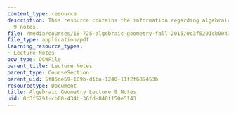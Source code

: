 ```yaml
---
content_type: resource
description: This resource contains the information regarding algebraic geometry lecture
  9 notes.
file: /media/courses/18-725-algebraic-geometry-fall-2015/0c3f5291cb00434b36fd840f150e5143_MIT18_725F15_lec09.pdf
file_type: application/pdf
learning_resource_types:
- Lecture Notes
ocw_type: OCWFile
parent_title: Lecture Notes
parent_type: CourseSection
parent_uid: 5f85de59-109b-d1ba-1240-11f2f689453b
resourcetype: Document
title: Algebraic Geometry Lecture 9 Notes
uid: 0c3f5291-cb00-434b-36fd-840f150e5143
---
```

